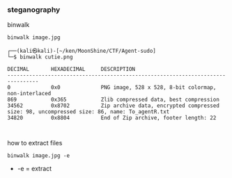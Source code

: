### steganography


binwalk

`binwalk image.jpg`

```
┌──(kali㉿kali)-[~/ken/MoonShine/CTF/Agent-sudo]
└─$ binwalk cutie.png

DECIMAL       HEXADECIMAL     DESCRIPTION
--------------------------------------------------------------------------------
0             0x0             PNG image, 528 x 528, 8-bit colormap, non-interlaced
869           0x365           Zlib compressed data, best compression
34562         0x8702          Zip archive data, encrypted compressed size: 98, uncompressed size: 86, name: To_agentR.txt
34820         0x8804          End of Zip archive, footer length: 22

                
```

how to extract files


`binwalk image.jpg -e`

- -e = extract

